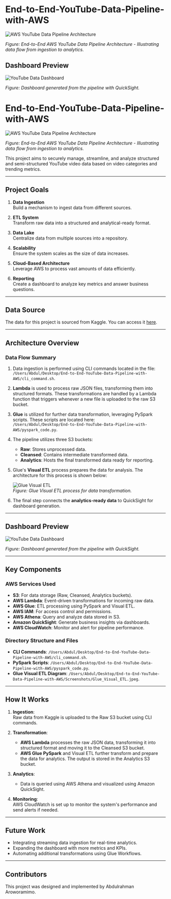 # End-to-End-YouTube-Data-Pipeline-with-AWS

![AWS YouTube Data Pipeline Architecture](Architecture_Diagram/Youtube_Pipeline.png)

*Figure: End-to-End AWS YouTube Data Pipeline Architecture - Illustrating data flow from ingestion to analytics.*


## Dashboard Preview

![YouTube Data Dashboard](./Screenshots/Dashboard.jpeg)

*Figure: Dashboard generated from the pipeline with QuickSight.*

# End-to-End-YouTube-Data-Pipeline-with-AWS

![AWS YouTube Data Pipeline Architecture](./Youtube_Pipeline.png)

*Figure: End-to-End AWS YouTube Data Pipeline Architecture - Illustrating data flow from ingestion to analytics.*

This project aims to securely manage, streamline, and analyze structured and semi-structured YouTube video data based on video categories and trending metrics.

---

## Project Goals

1. **Data Ingestion**  
   Build a mechanism to ingest data from different sources.

2. **ETL System**  
   Transform raw data into a structured and analytical-ready format.

3. **Data Lake**  
   Centralize data from multiple sources into a repository.

4. **Scalability**  
   Ensure the system scales as the size of data increases.

5. **Cloud-Based Architecture**  
   Leverage AWS to process vast amounts of data efficiently.

6. **Reporting**  
   Create a dashboard to analyze key metrics and answer business questions.

---

## Data Source

The data for this project is sourced from Kaggle. You can access it [here](https://www.kaggle.com/datasets/datasnaek/youtube-new).

---

## Architecture Overview

### Data Flow Summary

1. Data ingestion is performed using CLI commands located in the file:  
   `/Users/Abdul/Desktop/End-to-End-YouTube-Data-Pipeline-with-AWS/cli_command.sh`.

2. **Lambda** is used to process raw JSON files, transforming them into structured formats. These transformations are handled by a Lambda function that triggers whenever a new file is uploaded to the raw S3 bucket.

3. **Glue** is utilized for further data transformation, leveraging PySpark scripts. These scripts are located here:  
   `/Users/Abdul/Desktop/End-to-End-YouTube-Data-Pipeline-with-AWS/pyspark_code.py`.

4. The pipeline utilizes three S3 buckets:  
   - **Raw**: Stores unprocessed data.  
   - **Cleansed**: Contains intermediate transformed data.  
   - **Analytics**: Hosts the final transformed data ready for reporting.

5. Glue's **Visual ETL** process prepares the data for analysis. The architecture for this process is shown below:  

   ![Glue Visual ETL](./Screenshots/Glue_Visual_ETL.jpeg)  
   *Figure: Glue Visual ETL process for data transformation.*

6. The final step connects the **analytics-ready data** to QuickSight for dashboard generation.

---

## Dashboard Preview

![YouTube Data Dashboard](./Screenshots/Dashboard.jpeg)

*Figure: Dashboard generated from the pipeline with QuickSight.*

---

## Key Components

### AWS Services Used
- **S3**: For data storage (Raw, Cleansed, Analytics buckets).
- **AWS Lambda**: Event-driven transformations for incoming raw data.
- **AWS Glue**: ETL processing using PySpark and Visual ETL.
- **AWS IAM**: For access control and permissions.
- **AWS Athena**: Query and analyze data stored in S3.
- **Amazon QuickSight**: Generate business insights via dashboards.
- **AWS CloudWatch**: Monitor and alert for pipeline performance.

### Directory Structure and Files
- **CLI Commands**: `/Users/Abdul/Desktop/End-to-End-YouTube-Data-Pipeline-with-AWS/cli_command.sh`.
- **PySpark Scripts**: `/Users/Abdul/Desktop/End-to-End-YouTube-Data-Pipeline-with-AWS/pyspark_code.py`.
- **Glue Visual ETL Diagram**: `/Users/Abdul/Desktop/End-to-End-YouTube-Data-Pipeline-with-AWS/Screenshots/Glue_Visual_ETL.jpeg`.

---

## How It Works

1. **Ingestion**:  
   Raw data from Kaggle is uploaded to the Raw S3 bucket using CLI commands.

2. **Transformation**:  
   - **AWS Lambda** processes the raw JSON data, transforming it into structured format and moving it to the Cleansed S3 bucket.  
   - **AWS Glue PySpark** and Visual ETL further transform and prepare the data for analytics. The output is stored in the Analytics S3 bucket.

3. **Analytics**:  
   - Data is queried using AWS Athena and visualized using Amazon QuickSight.

4. **Monitoring**:  
   AWS CloudWatch is set up to monitor the system's performance and send alerts if needed.

---

## Future Work

- Integrating streaming data ingestion for real-time analytics.
- Expanding the dashboard with more metrics and KPIs.
- Automating additional transformations using Glue Workflows.

---

## Contributors

This project was designed and implemented by Abdulrahman Aroworamimo.
